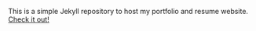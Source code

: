 This is a simple Jekyll repository to host my portfolio and resume website. [Check it out!](http://wstrother.github.io)